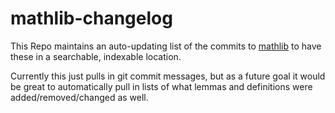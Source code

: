 # mathlib-changelog

This Repo maintains an auto-updating list of the commits to [mathlib](https://github.com/leanprover-community/mathlib) to have these in a searchable, indexable location.

Currently this just pulls in git commit messages, but as a future goal it would be great to automatically pull in lists of what lemmas and definitions were added/removed/changed as well.